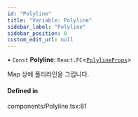 ```yaml
---
id: "Polyline"
title: "Variable: Polyline"
sidebar_label: "Polyline"
sidebar_position: 0
custom_edit_url: null
---
```


• `Const` **Polyline**: `React.FC`<[`PolylineProps`](../interfaces/PolylineProps.md)\>

Map 상에 폴리라인을 그립니다.

#### Defined in

components/Polyline.tsx:81
